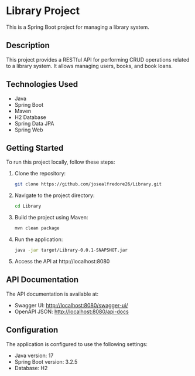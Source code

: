 # Library Project

This is a Spring Boot project for managing a library system.

## Description

This project provides a RESTful API for performing CRUD operations related to a library system. It allows managing users, books, and book loans.

## Technologies Used

- Java
- Spring Boot
- Maven
- H2 Database
- Spring Data JPA
- Spring Web

## Getting Started

To run this project locally, follow these steps:

1. Clone the repository:

   ```bash
   git clone https://github.com/josealfredore26/Library.git

2. Navigate to the project directory:
    ```bash
   cd Library

3. Build the project using Maven:
    ```bash
   mvn clean package

4. Run the application:
    ```bash
   java -jar target/Library-0.0.1-SNAPSHOT.jar

5. Access the API at http://localhost:8080


## API Documentation

The API documentation is available at:

- Swagger UI: [http://localhost:8080/swagger-ui/](http://localhost:8080/swagger-ui/)
- OpenAPI JSON: [http://localhost:8080/api-docs](http://localhost:8080/v3/api-docs)

## Configuration

The application is configured to use the following settings:

- Java version: 17
- Spring Boot version: 3.2.5
- Database: H2
